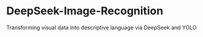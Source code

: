 # DeepSeek-Image-Recognition
Transforming visual data into descriptive language via DeepSeek and YOLO
